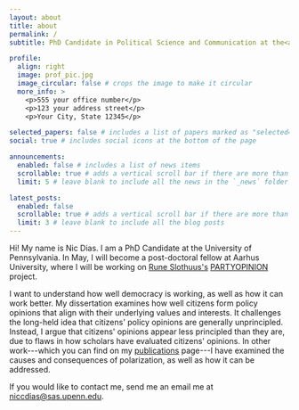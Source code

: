 ```yaml
---
layout: about
title: about
permalink: /
subtitle: PhD Candidate in Political Science and Communication at the<a href="https://niccdias.com/">University of Pennsylvania</a>

profile:
  align: right
  image: prof_pic.jpg
  image_circular: false # crops the image to make it circular
  more_info: >
    <p>555 your office number</p>
    <p>123 your address street</p>
    <p>Your City, State 12345</p>

selected_papers: false # includes a list of papers marked as "selected={true}"
social: true # includes social icons at the bottom of the page

announcements:
  enabled: false # includes a list of news items
  scrollable: true # adds a vertical scroll bar if there are more than 3 news items
  limit: 5 # leave blank to include all the news in the `_news` folder

latest_posts:
  enabled: false
  scrollable: true # adds a vertical scroll bar if there are more than 3 new posts items
  limit: 3 # leave blank to include all the blog posts
---
```


Hi! My name is Nic Dias. I am a PhD Candidate at the University of Pennsylvania. In May, I will become a post-doctoral fellow at Aarhus University, where I will be working on [Rune Slothuus's](https://ps.au.dk/en/research/researcher-websites/rune-slothuus/) [PARTYOPINION](https://ps.au.dk/en/research/researcher-websites/rune-slothuus/current-research/) project.

I want to understand how well democracy is working, as well as how it can work better. My dissertation examines how well citizens form policy opinions that align with their underlying values and interests. It challenges the long-held idea that citizens' policy opinions are generally unprincipled. Instead, I argue that citizens' opinions appear less principled than they are, due to flaws in how scholars have evaluated citizens' opinions. In other work---which you can find on my [publications](https://niccdias.github.io/publications/) page---I have examined the causes and consequences of polarization, as well as how it can be addressed.

If you would like to contact me, send me an email me at [niccdias@sas.upenn.edu](mailto:niccdias@sas.upenn.edu).
